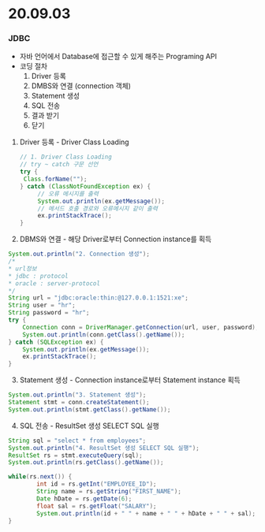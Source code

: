 # 20.09.03

### JDBC

- 자바 언어에서 Database에 접근할 수 있게 해주는 Programing API
- 코딩 절차
  1. Driver 등록
  2. DMBS와 연결 (connection 객체)
  3. Statement 생성 
  4. SQL 전송
  5. 결과 받기
  6. 닫기

1. Driver 등록 - Driver Class Loading

   ```Java
   // 1. Driver Class Loading
   // try ~ catch 구문 선언
   try {
   	Class.forName("");
   } catch (ClassNotFoundException ex) {
   		// 오류 메시지를 출력
   		System.out.println(ex.getMessage());
   		// 메서드 호출 경로와 오류메시지 같이 출력
   		ex.printStackTrace();
   }
   ```

2. DBMS와 연결 - 해당 Driver로부터 Connection instance를 획득

```JAVA
System.out.println("2. Connection 생성");
/*
* url정보
* jdbc : protocol
* oracle : server-protocol
*/
String url = "jdbc:oracle:thin:@127.0.0.1:1521:xe";
String user = "hr";
String password = "hr";
try {
	Connection conn = DriverManager.getConnection(url, user, password);
	System.out.println(conn.getClass().getName());
} catch (SQLException ex) {
	System.out.println(ex.getMessage());
	ex.printStackTrace();
}	
```

3. Statement 생성 - Connection instance로부터 Statement instance 획득

```Java
System.out.println("3. Statement 생성");
Statement stmt = conn.createStatement();
System.out.println(stmt.getClass().getName());
```

4. SQL 전송 - ResultSet 생성 SELECT SQL 실행

```JAVA
String sql = "select * from employees";
System.out.println("4. ResultSet 생성 SELECT SQL 실행");
ResultSet rs = stmt.executeQuery(sql);
System.out.println(rs.getClass().getName());

while(rs.next()) {
		int id = rs.getInt("EMPLOYEE_ID");
		String name = rs.getString("FIRST_NAME");
		Date hDate = rs.getDate(6);
		float sal = rs.getFloat("SALARY");
		System.out.println(id + " " + name + " " + hDate + " " + sal);
}
```

